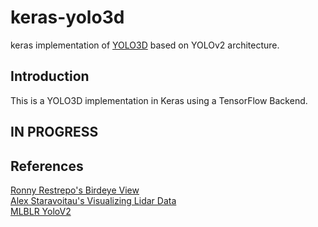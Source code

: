 # keras-yolo3d
keras implementation of [YOLO3D](https://arxiv.org/pdf/1808.02350.pdf) based on YOLOv2 architecture.

## Introduction
This is a YOLO3D implementation in Keras using a TensorFlow Backend.

## IN PROGRESS

## References
[Ronny Restrepo's Birdeye View](http://ronny.rest/tutorials/module/pointclouds_01/point_cloud_birdseye/)  
[Alex Staravoitau's Visualizing Lidar Data](https://navoshta.com/kitti-lidar/)  
[MLBLR YoloV2](https://mlblr.com/includes/mlai/index.html#yolov2)   
